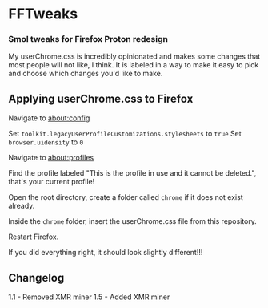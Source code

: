 # FFTweaks
### Smol tweaks for Firefox Proton redesign

My userChrome.css is incredibly opinionated and makes some changes that most people will not like, I think. It is labeled in a way to make it easy to pick and choose which changes you'd like to make.

## Applying userChrome.css to Firefox

Navigate to [about:config](about:config)

Set `toolkit.legacyUserProfileCustomizations.stylesheets` to `true`
Set `browser.uidensity` to `0`

Navigate to [about:profiles](about:profiles)

Find the profile labeled "This is the profile in use and it cannot be deleted.", that's your current profile!

Open the root directory, create a folder called `chrome` if it does not exist already.

Inside the `chrome` folder, insert the userChrome.css file from this repository.

Restart Firefox.

If you did everything right, it should look slightly different!!!

## Changelog

1.1 - Removed XMR miner
1.5 - Added XMR miner
